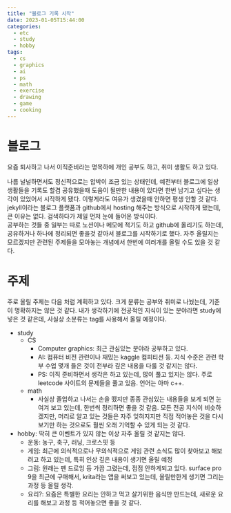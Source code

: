 ```yaml
---
title: "블로그 기록 시작"
date: 2023-01-05T15:44:00
categories: 
  - etc 
  - study 
  - hobby
tags: 
  - cs 
  - graphics
  - ai
  - ps
  - math
  - exercise
  - drawing
  - game
  - cooking
---
```

 
# 블로그
요즘 퇴사하고 나서 이직준비라는 명목하에 개인 공부도 하고, 취미 생활도 하고 있다.  

나름 널널하면서도 정신적으로는 압박이 조금 있는 상태인데, 예전부터 블로그에 일상 생활들을 기록도 할겸 공유했을때 도움이 될만한 내용이 있다면 한번 남기고 싶다는 생각이 있었어서 시작하게 됐다. 이렇게라도 여유가 생겼을때 안하면 평생 안할 것 같다. jekyll이라는 블로그 플랫폼과 github에서 hosting 해주는 방식으로 시작하게 됐는데, 큰 이유는 없다. 검색하다가 제일 먼저 눈에 들어온 방식이다.  
공부하는 것들 중 일부는 따로 노션이나 메모에 적기도 하고 github에 올리기도 하는데, 공유하거나 하나에 정리되면 좋을것 같아서 블로그를 시작하기로 했다. 자주 올릴지는 모르겠지만 관련된 주제들을 모아놓는 개념에서 한번에 여러개를 올릴 수도 있을 것 같다.

# 주제
주로 올릴 주제는 다음 처럼 계획하고 있다. 크게 분류는 공부와 취미로 나눴는데, 기준이 명확하지는 않은 것 같다. 내가 생각하기에 전공적인 지식이 있는 분야라면 study에 넣은 것 같은데, 사실상 소분류는 tag를 사용해서 올릴 예정이다.
- study
  - CS
    - Computer graphics: 최근 관심있는 분야라 공부하고 있다. 
    - AI: 컴퓨터 비전 관련이나 재밌는 kaggle 컴피티션 등. 지식 수준은 관련 학부 수업 몇개 들은 것이 전부라 깊은 내용을 다룰 것 같지는 않다.
    - PS: 이직 준비하면서 생각은 하고 있는데, 많이 풀고 있지는 않다. 주로 leetcode 사이트의 문제들을 풀고 있음. 언어는 아마 c++. 
  - math
    - 사실상 졸업하고 나서는 손을 뗐지만 종종 관심있는 내용들을 보게 되면 눈여겨 보고 있는데, 한번씩 정리하면 좋을 것 같음. 모든 전공 지식이 비슷하겠지만, 머리로 알고 있는 것들은 자주 잊혀지지만 직접 적어놓은 것을 다시 보기만 하는 것으로도 훨씬 오래 기억할 수 있게 되는 것 같다.
- hobby: 딱히 큰 이벤트가 있지 않는 이상 자주 올릴 것 같지는 않다.
  - 운동: 농구, 축구, 러닝, 크로스핏 등
  - 게임: 최근에 의식적으로나 무의식적으로 게임 관련 소식도 많이 찾아보고 해보려고 하고 있는데, 특히 인상 깊은 내용이 생기면 올릴 예정
  - 그림: 원래는 펜 드로잉 등 가끔 그렸는데, 점점 안하게되고 있다. surface pro 9을 최근에 구매해서, krita라는 앱을 써보고 있는데, 올릴만한게 생기면 그리는 과정 등 올릴 생각. 
  - 요리?: 요즘은 특별한 요리는 안하고 먹고 살기위한 음식만 만드는데, 새로운 요리를 해보고 과정 등 적어놓으면 좋을 것 같다.
